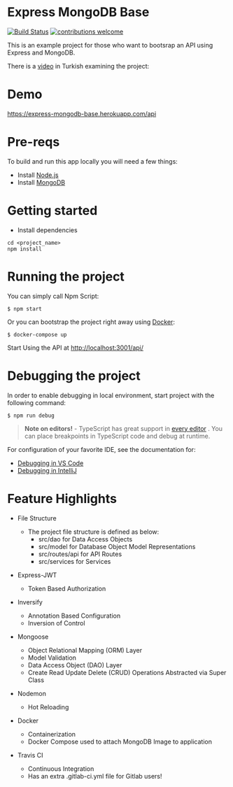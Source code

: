 # Express MongoDB Base

[![Build Status](https://travis-ci.org/omerg/express-mongodb-base.png?branch=master)](https://travis-ci.org/omerg/express-mongodb-base)  [![contributions welcome](https://img.shields.io/badge/contributions-welcome-brightgreen.svg?style=flat)](https://github.com/dwyl/esta/issues)


This is an example project for those who want to bootsrap an API using Express and MongoDB.

There is a [video](https://www.youtube.com/watch?v=fZmLs-obeRc) in Turkish examining the project: 

# Demo

https://express-mongodb-base.herokuapp.com/api

# Pre-reqs
To build and run this app locally you will need a few things:
- Install [Node.js](https://nodejs.org/en/)
- Install [MongoDB](https://docs.mongodb.com/manual/installation/)

# Getting started
- Install dependencies
```
cd <project_name>
npm install
```

# Running the project

You can simply call Npm Script:

```
$ npm start
```

Or you can bootstrap the project right away using [Docker](https://www.docker.com/):

```
$ docker-compose up
```

Start Using the API at [http://localhost:3001/api/](http://localhost:3001/api/)

# Debugging the project

In order to enable debugging in local environment, start project with the following command:

```
$ npm run debug
```

> **Note on editors!** - TypeScript has great support in [every editor](http://www.typescriptlang.org/index.html#download-links) . 
You can place breakpoints in TypeScript code and debug at runtime. 

For configuration of your favorite IDE, see the documentation for:
 
  * [Debugging in VS Code](https://github.com/Microsoft/vscode-recipes/tree/master/nodemon)
  * [Debugging in IntelliJ](https://www.jetbrains.com/help/idea/run-debug-configuration-node-js-remote-debug.html)
  
# Feature Highlights

* File Structure
  * The project file structure is defined as below:
	* src/dao for Data Access Objects
	* src/model for Database Object Model Representations
	* src/routes/api for API Routes
	* src/services for Services
	
* Express-JWT
   * Token Based Authorization

* Inversify
   * Annotation Based Configuration
   * Inversion of Control

* Mongoose
	* Object Relational Mapping (ORM) Layer
	* Model Validation
	* Data Access Object (DAO) Layer
	* Create Read Update Delete (CRUD) Operations Abstracted via Super Class
  
* Nodemon
  * Hot Reloading
	
* Docker
  * Containerization
  * Docker Compose used to attach MongoDB Image to application

* Travis CI
  * Continuous Integration
  * Has an extra .gitlab-ci.yml file for Gitlab users!
